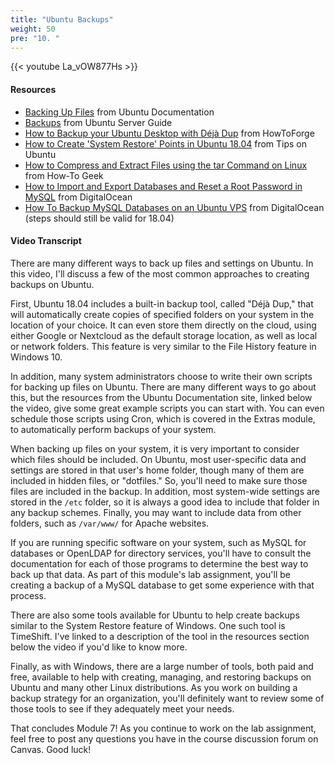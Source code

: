 ```yaml
---
title: "Ubuntu Backups"
weight: 50
pre: "10. "
---
```


{{< youtube La_vOW877Hs >}}

#### Resources

* [Backing Up Files](https://help.ubuntu.com/stable/ubuntu-help/files.html.en#backup) from Ubuntu Documentation
* [Backups](https://help.ubuntu.com/lts/serverguide/backups.html.en) from Ubuntu Server Guide
* [How to Backup your Ubuntu Desktop with Déjà Dup](https://www.howtoforge.com/tutorial/ubuntu-backup-deja-dup/) from HowToForge
* [How to Create 'System Restore' Points in Ubuntu 18.04](http://tipsonubuntu.com/2018/03/17/create-system-restore-points-ubuntu-18-04/) from Tips on Ubuntu
* [How to Compress and Extract Files using the tar Command on Linux](https://www.howtogeek.com/248780/how-to-compress-and-extract-files-using-the-tar-command-on-linux/) from How-To Geek
* [How to Import and Export Databases and Reset a Root Password in MySQL](https://www.digitalocean.com/community/tutorials/how-to-import-and-export-databases-and-reset-a-root-password-in-mysql) from DigitalOcean
* [How To Backup MySQL Databases on an Ubuntu VPS](https://www.digitalocean.com/community/tutorials/how-to-backup-mysql-databases-on-an-ubuntu-vps) from DigitalOcean (steps should still be valid for 18.04)

#### Video Transcript

There are many different ways to back up files and settings on Ubuntu. In this video, I'll discuss a few of the most common approaches to creating backups on Ubuntu.

First, Ubuntu 18.04 includes a built-in backup tool, called "Déjà Dup," that will automatically create copies of specified folders on your system in the location of your choice. It can even store them directly on the cloud, using either Google or Nextcloud as the default storage location, as well as local or network folders. This feature is very similar to the File History feature in Windows 10.

In addition, many system administrators choose to write their own scripts for backing up files on Ubuntu. There are many different ways to go about this, but the resources from the Ubuntu Documentation site, linked below the video, give some great example scripts you can start with. You can even schedule those scripts using Cron, which is covered in the Extras module, to automatically perform backups of your system.

When backing up files on your system, it is very important to consider which files should be included. On Ubuntu, most user-specific data and settings are stored in that user's home folder, though many of them are included in hidden files, or "dotfiles." So, you'll need to make sure those files are included in the backup. In addition, most system-wide settings are stored in the `/etc` folder, so it is always a good idea to include that folder in any backup schemes. Finally, you may want to include data from other folders, such as `/var/www/` for Apache websites.

If you are running specific software on your system, such as MySQL for databases or OpenLDAP for directory services, you'll have to consult the documentation for each of those programs to determine the best way to back up that data. As part of this module's lab assignment, you'll be creating a backup of a MySQL database to get some experience with that process.

There are also some tools available for Ubuntu to help create backups similar to the System Restore feature of Windows. One such tool is TimeShift. I've linked to a description of the tool in the resources section below the video if you'd like to know more.

Finally, as with Windows, there are a large number of tools, both paid and free, available to help with creating, managing, and restoring backups on Ubuntu and many other Linux distributions. As you work on building a backup strategy for an organization, you'll definitely want to review some of those tools to see if they adequately meet your needs.

That concludes Module 7! As you continue to work on the lab assignment, feel free to post any questions you have in the course discussion forum on Canvas. Good luck!
